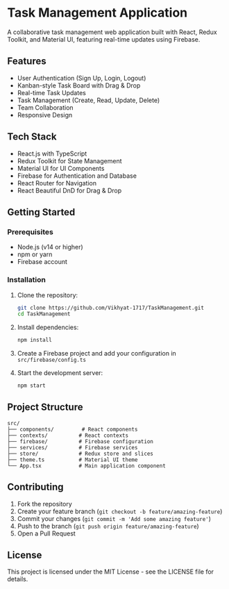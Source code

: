 # Task Management Application

A collaborative task management web application built with React, Redux Toolkit, and Material UI, featuring real-time updates using Firebase.

## Features

- User Authentication (Sign Up, Login, Logout)
- Kanban-style Task Board with Drag & Drop
- Real-time Task Updates
- Task Management (Create, Read, Update, Delete)
- Team Collaboration
- Responsive Design

## Tech Stack

- React.js with TypeScript
- Redux Toolkit for State Management
- Material UI for UI Components
- Firebase for Authentication and Database
- React Router for Navigation
- React Beautiful DnD for Drag & Drop

## Getting Started

### Prerequisites

- Node.js (v14 or higher)
- npm or yarn
- Firebase account

### Installation

1. Clone the repository:
   ```bash
   git clone https://github.com/Vikhyat-1717/TaskManagement.git
   cd TaskManagement
   ```

2. Install dependencies:
   ```bash
   npm install
   ```

3. Create a Firebase project and add your configuration in `src/firebase/config.ts`

4. Start the development server:
   ```bash
   npm start
   ```

## Project Structure

```
src/
├── components/         # React components
├── contexts/          # React contexts
├── firebase/          # Firebase configuration
├── services/          # Firebase services
├── store/             # Redux store and slices
├── theme.ts           # Material UI theme
└── App.tsx            # Main application component
```

## Contributing

1. Fork the repository
2. Create your feature branch (`git checkout -b feature/amazing-feature`)
3. Commit your changes (`git commit -m 'Add some amazing feature'`)
4. Push to the branch (`git push origin feature/amazing-feature`)
5. Open a Pull Request

## License

This project is licensed under the MIT License - see the LICENSE file for details. 